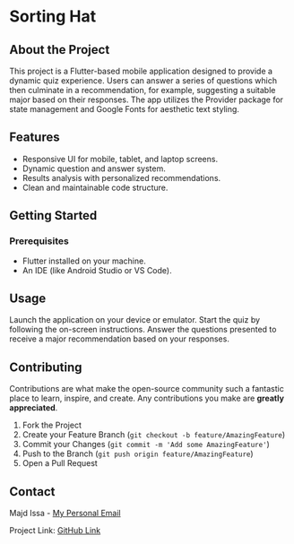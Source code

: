 # Sorting Hat

## About the Project

This project is a Flutter-based mobile application designed to provide a dynamic quiz experience. Users can answer a series of questions which then culminate in a recommendation, for example, suggesting a suitable major based on their responses. The app utilizes the Provider package for state management and Google Fonts for aesthetic text styling.

## Features

- Responsive UI for mobile, tablet, and laptop screens.
- Dynamic question and answer system.
- Results analysis with personalized recommendations.
- Clean and maintainable code structure.

## Getting Started

### Prerequisites

- Flutter installed on your machine.
- An IDE (like Android Studio or VS Code).

## Usage

Launch the application on your device or emulator. Start the quiz by following the on-screen instructions. Answer the questions presented to receive a major recommendation based on your responses.

## Contributing

Contributions are what make the open-source community such a fantastic place to learn, inspire, and create. Any contributions you make are **greatly appreciated**.

1. Fork the Project
2. Create your Feature Branch (`git checkout -b feature/AmazingFeature`)
3. Commit your Changes (`git commit -m 'Add some AmazingFeature'`)
4. Push to the Branch (`git push origin feature/AmazingFeature`)
5. Open a Pull Request

## Contact

Majd Issa - [My Personal Email](issamajd00@gmail.com)

Project Link: [GitHub Link](https://github.com/yourusername/quiz-app)
